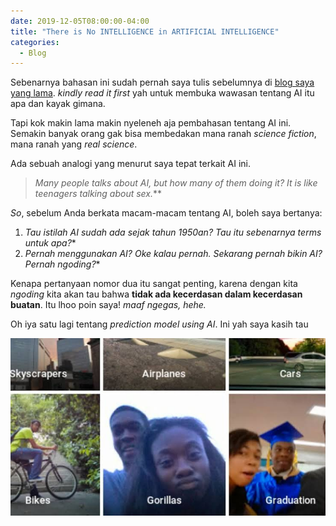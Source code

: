 ```yaml
---
date: 2019-12-05T08:00:00-04:00
title: "There is No INTELLIGENCE in ARTIFICIAL INTELLIGENCE"
categories:
  - Blog
---
```


Sebenarnya bahasan ini sudah pernah saya tulis sebelumnya di [blog saya yang lama](https://wp.me/p6nlXw-iG). _kindly read it first_ yah untuk membuka wawasan tentang AI itu apa dan kayak gimana.

Tapi kok makin lama makin nyeleneh aja pembahasan tentang AI ini. Semakin banyak orang gak bisa membedakan mana ranah _science fiction_, mana ranah yang _real science_. 

Ada sebuah analogi yang menurut saya tepat terkait AI ini.

> _Many people talks about AI, but how many of them doing it? It is like teenagers talking about sex._**

_So_, sebelum Anda berkata macam-macam tentang AI, boleh saya bertanya: 

1. _Tau istilah AI sudah ada sejak tahun 1950an? Tau itu sebenarnya terms untuk apa?_*
2. _Pernah menggunakan AI? Oke kalau pernah. Sekarang pernah bikin AI? Pernah ngoding?_*

Kenapa pertanyaan nomor dua itu sangat penting, karena dengan kita _ngoding_ kita akan tau bahwa __tidak ada kecerdasan dalam kecerdasan buatan__. Itu lhoo poin saya! _maaf ngegas, hehe._

Oh iya satu lagi tentang _prediction model using AI_. Ini yah saya kasih tau

![alt text](https://raw.githubusercontent.com/ikanx101/ikanx101.github.io/master/_posts/Post_ngegas/images.jpeg "tes")
